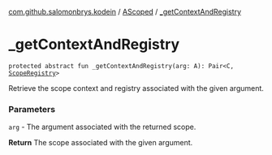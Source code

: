 [com.github.salomonbrys.kodein](../index.md) / [AScoped](index.md) / [_getContextAndRegistry](.)

# _getContextAndRegistry

`protected abstract fun _getContextAndRegistry(arg: A): Pair<C, `[`ScopeRegistry`](../-scope-registry/index.md)`>`

Retrieve the scope context and registry associated with the given argument.

### Parameters

`arg` - The argument associated with the returned scope.

**Return**
The scope associated with the given argument.

